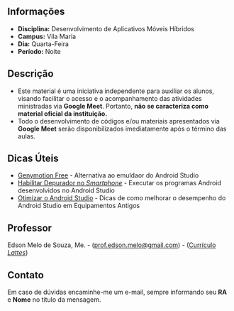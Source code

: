 ## Informações
* **Disciplina:** Desenvolvimento de Aplicativos Móveis Híbridos
* **Campus:** Vila Maria
* **Dia:** Quarta-Feira
* **Período:** Noite

## Descrição
* Este material é uma iniciativa independente para auxiliar os alunos, visando facilitar o acesso e o acompanhamento das atividades ministradas via **Google Meet**. Portanto, **não se caracteriza como material oficial da instituição.**
* Todo o desenvolvimento de códigos e/ou materiais apresentados via **Google Meet** serão disponibilizados imediatamente após o término das aulas.

## Dicas Úteis
* [Genymotion Free](https://www.genymotion.com/fun-zone/) - Alternativa ao emuldaor do Android Studio
* [Habilitar Depurador no *Smartphone*](https://developer.android.com/training/basics/firstapp/running-app?hl=pt-br) - Executar os programas Android desenvolvidos no Android Studio
* [Otimizar o Android Studio](https://www.thiengo.com.br/android-studio-instalacao-configuracao-e-otimizacao) - Dicas de como melhorar o desempenho do Android Studio em Equipamentos Antigos

## Professor
Edson Melo de Souza, Me. - ([prof.edson.melo@gmail.com](mailto:prof.edson.melo@gmail.com)) - ([Currículo *Lattes*](http://lattes.cnpq.br/2641658716558510))

## Contato
Em caso de dúvidas encaminhe-me um e-mail, sempre informando seu **RA** e **Nome** no título da mensagem.